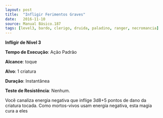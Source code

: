 ```yaml
---
layout: post
title:  "Infligir Ferimentos Graves"
date:   2016-11-10
source: Manual Básico.187
tags: [level3, bardo, clerigo, druida, paladino, ranger, necromancia]
---
```


**Infligir de Nível 3**

**Tempo de Execução**: Ação Padrão

**Alcance**: toque

**Alvo**: 1 criatura

**Duração**:  Instantânea

**Teste de Resistência**: Nenhum.

Você canaliza energia negativa que inflige 3d8+5 pontos de dano da criatura tocada. Como mortos-vivos usam energia negativa, esta magia cura a eles
